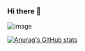 ### Hi there 👋

![image](https://github-readme-activity-graph.cyclic.app/graph?username=sagedemage)

[![Anurag's GitHub stats](https://github-readme-stats.vercel.app/api?username=sagedemage)](https://github.com/anuraghazra/github-readme-stats)


<!--
**sagedemage/sagedemage** is a ✨ _special_ ✨ repository because its `README.md` (this file) appears on your GitHub profile.

Here are some ideas to get you started:

- 🔭 I’m currently working on ...
- 🌱 I’m currently learning ...
- 👯 I’m looking to collaborate on ...
- 🤔 I’m looking for help with ...
- 💬 Ask me about ...
- 📫 How to reach me: ...
- 😄 Pronouns: ...
- ⚡ Fun fact: ...
-->
